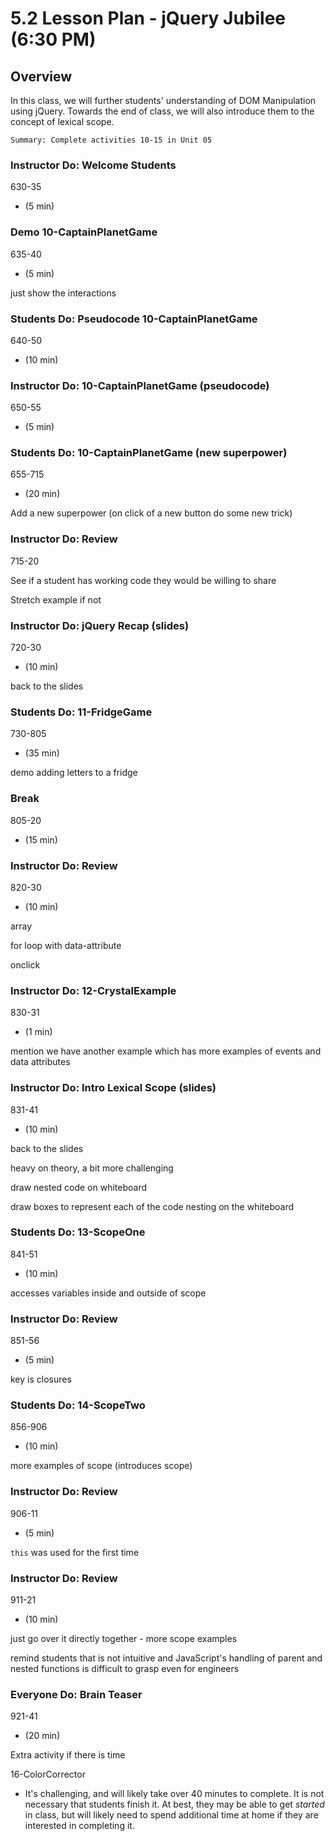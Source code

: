 # 5.2 Lesson Plan - jQuery Jubilee (6:30 PM)

## Overview

In this class, we will further students' understanding of DOM Manipulation using jQuery. Towards the end of class, we will also introduce them to the concept of lexical scope.

`Summary: Complete activities 10-15 in Unit 05`

### Instructor Do: Welcome Students

630-35

- (5 min)

### Demo 10-CaptainPlanetGame

635-40

- (5 min)

just show the interactions

### Students Do: Pseudocode 10-CaptainPlanetGame

640-50

- (10 min)

### Instructor Do: 10-CaptainPlanetGame (pseudocode)

650-55

- (5 min)

### Students Do: 10-CaptainPlanetGame (new superpower)

655-715

- (20 min)

Add a new superpower (on click of a new button do some new trick)

### Instructor Do: Review

715-20

See if a student has working code they would be willing to share

Stretch example if not

### Instructor Do: jQuery Recap (slides)

720-30

- (10 min)

back to the slides

### Students Do: 11-FridgeGame

730-805

- (35 min)

demo adding letters to a fridge

### Break

805-20

- (15 min)

### Instructor Do: Review

820-30

- (10 min)

array

for loop with data-attribute

onclick

### Instructor Do: 12-CrystalExample

830-31

- (1 min)

mention we have another example which has more examples of events and data attributes

### Instructor Do: Intro Lexical Scope (slides)

831-41

- (10 min)

back to the slides

heavy on theory, a bit more challenging

draw nested code on whiteboard

draw boxes to represent each of the code nesting on the whiteboard

### Students Do: 13-ScopeOne

841-51

- (10 min)

accesses variables inside and outside of scope

### Instructor Do: Review

851-56

- (5 min)

key is closures

### Students Do: 14-ScopeTwo

856-906

- (10 min)

more examples of scope (introduces scope)

### Instructor Do: Review

906-11

- (5 min)

`this` was used for the first time

### Instructor Do: Review

911-21

- (10 min)

just go over it directly together - more scope examples

remind students that is not intuitive and JavaScript's handling of parent and nested functions is difficult to grasp even for engineers

### Everyone Do: Brain Teaser

921-41

- (20 min)

Extra activity if there is time

16-ColorCorrector

- It's challenging, and will likely take over 40 minutes to complete. It is not necessary that students finish it. At best, they may be able to get _started_ in class, but will likely need to spend additional time at home if they are interested in completing it.
